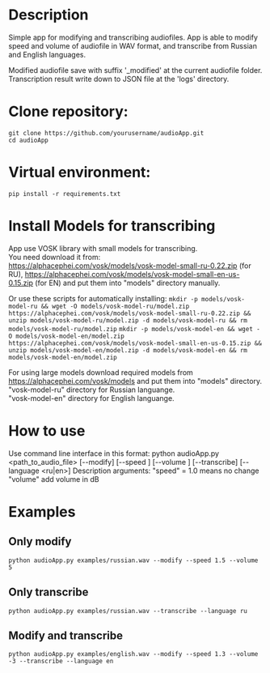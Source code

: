 # Description
Simple app for modifying and transcribing audiofiles.
App is able to modify speed and volume of audiofile in WAV format, and transcribe from Russian and English languages.


Modified audiofile save with suffix '_modified' at the current audiofile folder.
Transcription result write down to JSON file at the 'logs' directory.

# Clone repository:
`git clone https://github.com/yourusername/audioApp.git`   
`cd audioApp`

# Virtual environment:
`pip install -r requirements.txt`

# Install Models for transcribing
App use VOSK library with small models for transcribing.   
You need download it from:  
https://alphacephei.com/vosk/models/vosk-model-small-ru-0.22.zip (for RU), 
https://alphacephei.com/vosk/models/vosk-model-small-en-us-0.15.zip (for EN) 
and put them into "models" directory manually. 

Or use these scripts for automatically installing:
`mkdir -p models/vosk-model-ru && wget -O models/vosk-model-ru/model.zip https://alphacephei.com/vosk/models/vosk-model-small-ru-0.22.zip && unzip models/vosk-model-ru/model.zip -d models/vosk-model-ru && rm models/vosk-model-ru/model.zip`
`mkdir -p models/vosk-model-en && wget -O models/vosk-model-en/model.zip https://alphacephei.com/vosk/models/vosk-model-small-en-us-0.15.zip && unzip models/vosk-model-en/model.zip -d models/vosk-model-en && rm models/vosk-model-en/model.zip`

For using large models download required models from https://alphacephei.com/vosk/models and put them into "models" directory.  
"vosk-model-ru" directory for Russian languange.   
"vosk-model-en" directory for English languange. 

# How to use 
Use command line interface in this format:
python audioApp.py <path_to_audio_file> [--modify] [--speed <value>] [--volume <value>] [--transcribe] [--language <ru|en>]
Description arguments:
"speed" = 1.0 means no change
"volume" add volume in dB


# Examples
## Only modify 
`python audioApp.py examples/russian.wav --modify --speed 1.5 --volume 5`

## Only transcribe
`python audioApp.py examples/russian.wav --transcribe --language ru`

## Modify and transcribe
`python audioApp.py examples/english.wav --modify --speed 1.3 --volume -3 --transcribe --language en`